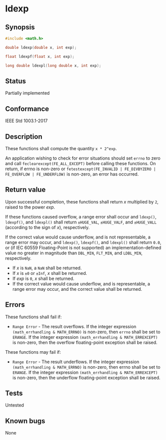 # ldexp

## Synopsis

```c
#include <math.h>

double ldexp(double x, int exp);

float ldexpf(float x, int exp);

long double ldexpl(long double x, int exp);
```

## Status

Partially implemented

## Conformance

IEEE Std 1003.1-2017

## Description

These functions shall compute the quantity `x * 2^exp`.

An application wishing to check for error situations should set `errno` to zero and call `feclearexcept(FE_ALL_EXCEPT)`
before calling these functions. On return, if errno is non-zero or
`fetestexcept(FE_INVALID | FE_DIVBYZERO | FE_OVERFLOW | FE_UNDERFLOW)` is non-zero, an error has occurred.

## Return value

Upon successful completion, these functions shall return _x_ multiplied by `2`, raised to the power _exp_.

If these functions caused overflow, a range error shall occur and `ldexp()`, `ldexpf()`, and `ldexpl()` shall
return `±HUGE_VAL`, `±HUGE_VALF`, and `±HUGE_VALL` (according to the sign of _x_), respectively.

If the correct value would cause underflow, and is not representable, a range error may occur, and `ldexp()`,
`ldexpf()`, and `ldexpl()` shall return `0.0`, or (if IEC 60559 Floating-Point is not supported) an
implementation-defined value no greater in magnitude than `DBL_MIN`, `FLT_MIN`, and `LDBL_MIN`, respectively.

* If _x_ is `NaN`, a `NaN` shall be returned.
* If _x_ is `±0` or `±Inf`, _x_ shall be returned.
* If _exp_ is `0`, _x_ shall be returned.
* If the correct value would cause underflow, and is representable, a range error may occur, and the correct value
 shall be returned.

## Errors

These functions shall fail if:

* `Range Error` - The result overflows.
If the integer expression `(math_errhandling & MATH_ERRNO)` is non-zero, then `errno` shall be set to `ERANGE`. If
the integer expression `(math_errhandling & MATH_ERREXCEPT)` is non-zero, then the overflow floating-point
exception shall be raised.

These functions may fail if:

* `Range Error` - The result underflows.
If the integer expression `(math_errhandling & MATH_ERRNO)` is non-zero, then errno shall be set to `ERANGE`. If
the integer expression `(math_errhandling & MATH_ERREXCEPT)` is non-zero, then the underflow floating-point exception
shall be raised.

## Tests

Untested

## Known bugs

None
